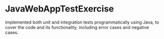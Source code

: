 # JavaWebAppTestExercise

implemented both unit and integration tests programmatically using Java, to cover the code and its functionality, including error cases and negative cases.
